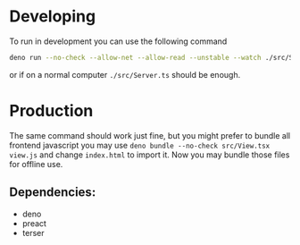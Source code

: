 # Developing
To run in development you can use the following command

```sh
deno run --no-check --allow-net --allow-read --unstable --watch ./src/Server.ts
```

or if on a normal computer `./src/Server.ts` should be enough. 

# Production

The same command should work just fine, but you might prefer to bundle all frontend javascript you may use `deno bundle --no-check src/View.tsx view.js` and change `index.html` to import it. Now you may bundle those files for offline use. 

## Dependencies:

- deno
- preact
- terser
